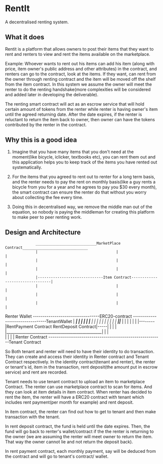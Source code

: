 # RentIt

A decentralised renting system.

## What it does

Rentit is a platform that allows owners to post their items that they want to rent and renters to view and rent the items available on the marketplace.

Example: Whoever wants to rent out his items can add his item (along with price, item owner's public address and other attributes) in the contract, and renters can go to the contract, look at the items. If they want, can rent from the owner through renting contract and the item will be moved off the shelf from the item contract. In this system we assume the owner will meet the renter to do the renting handshake(more complexities will be considered and added later in developing the deliverable).

The renting smart contract will act as an escrow service that will hold certain amount of tokens from the renter while renter is having owner's item until the agreed returning date. After the date expires, if the renter is reluctant to return the item back to owner, then owner can have the tokens contributed by the renter in the contract.

## Why this is a good idea

1. Imagine that you have many items that you don't need at the moment(like bicycle, iclicker, textbooks etc), you can rent them out and this application helps you to keep track of the items you have rented out systematically.

2. For the items that you agreed to rent out to renter for a long term basis, and the renter needs to pay the rent on monthly basis(like a guy rents a bicycle from you for a year and he agrees to pay you $30 every month), the smart contract can ensure the renter do that without you worry about collecting the fee every time.

3. Doing this in decentralised way, we remove the middle man out of the equation, so nobody is paying the middleman for creating this platform to make peer to peer renting work.

## Design and Architecture




                  ____________________________MarketPlace Contract______________________________
                  |                                    |                                       |
                  |                                    |                                       |
                  |                                    |                                       |
                  |------------------------------Item Contract---------------------------------|
                  |                                    |                                       |            
                  |                                    |                                       |
                  |                                    |                                       |
  Renter Wallet   ----------------------------------ERC20-contract ---------------------------------TenantWallet
                   |                        _______|          |                                |
                   |                       |                  |______                          |
                   |                       |                        |                          |
                   |                       |                        |                          |
                   |             __________|________________________|_____________             |                 |            |                                                 |            |
                   |   |--------|RentPayment Contract         RentDeposit Contract|-----|      |
                   |   |        |_________________________________________________|     |      |     
                   |   |                                                                |      |
          Renter Contract ----------------------------------------------------------Tenant Contract


So Both tenant and renter will need to have their identity to do transaction. They can create and access their identity in Renter contract and Tenant Contract respectively. In the identity contract(tenant and renter), the renter or tenant's id, item in the transaction, rent deposit(the amount put in escrow service) and rent are recorded.

Tenant needs to use tenant contract to upload an item to marketplace Contract. The renter can use marketplace contract to scan for items. And they can look at item details in item contract. When renter has decided to rent the item, the renter will have a ERC20 contract with tenant which includes rent payment(per month for example) and rent deposit. 

In item contract, the renter can find out how to get to tenant and then make transaction with the tenant.

In rent deposit contract, the fund is held until the date expires. Then, the fund will go back to renter's wallet/contract if the the renter is returning to the owner (we are assuming the renter will meet owner to return the item. That way the owner cannot lie and not return the deposit back).

In rent payment contract, each monthly payment, say will be deduced from the contract and will go to tenant's contract/ wallet.

